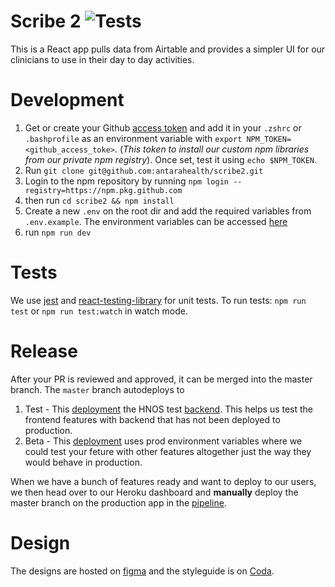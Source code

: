 # Scribe 2 ![Tests](https://github.com/antarahealth/scribe2/workflows/CI/badge.svg?branch=master)

This is a React app pulls data from Airtable and provides a simpler UI for our clinicians to use in their day to day activities.

# Development

1. Get or create your Github [access token](https://docs.github.com/en/free-pro-team@latest/github/authenticating-to-github/creating-a-personal-access-token) and add it in your `.zshrc` or `.bashprofile` as an environment variable with `export NPM_TOKEN=<github_access_toke>`. (_This token to install our custom npm libraries from our private npm registry_). Once set, test it using `echo $NPM_TOKEN`.
2. Run `git clone git@github.com:antarahealth/scribe2.git`
3. Login to the npm repository by running `npm login --registry=https://npm.pkg.github.com`
4. then run `cd scribe2 && npm install`
5. Create a new `.env` on the root dir and add the required variables from `.env.example`. The environment variables can be accessed [here](https://antara.1password.com/vaults/vlce5zlfjwpfukscylhotjfbga/allitems/2xfh2jcgdj4y6hfelfe3h2hf3a)
6. run `npm run dev`

# Tests

We use [jest](https://jestjs.io/) and [react-testing-library](https://testing-library.com/docs/react-testing-library/intro/) for unit tests. To run tests: `npm run test` or `npm run test:watch` in watch mode.

# Release

After your PR is reviewed and approved, it can be merged into the master branch. The `master` branch autodeploys to

1. Test - This [deployment](hn-dashboard-test.herokuapp.com) the HNOS test [backend](https://antara-hnos-test.herokuapp.com/graphql/). This helps us test the frontend features with backend that has not been deployed to production.
2. Beta - This [deployment](hn-dashboard-beta.herokuapp.com) uses prod environment variables where we could test your feture with other features altogether just the way they would behave in production.

When we have a bunch of features ready and want to deploy to our users, we then head over to our Heroku dashboard and **manually** deploy the master branch on the production app in the [pipeline](https://dashboard.heroku.com/pipelines/0a14a346-098f-4411-b64c-dfb0198da040).

# Design

The designs are hosted on [figma](https://www.figma.com/file/zoM5pHUmM8SKHQQSyOfVkV/HN-Dashboard?node-id=574%3A1) and the styleguide is on [Coda](https://coda.io/d/Design-System_d7jJWI59uLp/Meeting-Notes_sub2f#_lukZq).
